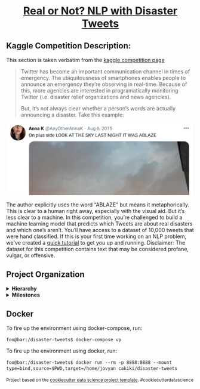<h1 align="center">
<p><a href="https://www.kaggle.com/c/nlp-getting-started">Real or Not? NLP with Disaster Tweets</a></p>
</h1>

## Kaggle Competition Description:
This section is taken verbatim from the [kaggle competition page](https://www.kaggle.com/c/nlp-getting-started)

>Twitter has become an important communication channel in times of emergency.
>The ubiquitousness of smartphones enables people to announce an emergency they’re observing in real-time. Because of this, more agencies are interested in programatically monitoring Twitter (i.e. disaster relief organizations and news agencies).
>
>But, it’s not always clear whether a person’s words are actually announcing a disaster. Take this example:

![](reports/figures/ablaze.png)


The author explicitly uses the word “ABLAZE” but means it metaphorically. This is clear to a human right away, especially with the visual aid. But it’s less clear to a machine.
In this competition, you’re challenged to build a machine learning model that predicts which Tweets are about real disasters and which one’s aren’t. You’ll have access to a dataset of 10,000 tweets that were hand classified. If this is your first time working on an NLP problem, we've created a <a href="https://www.kaggle.com/philculliton/nlp-getting-started-tutorial">quick tutorial</a> to get you up and running.
Disclaimer: The dataset for this competition contains text that may be considered profane, vulgar, or offensive.</p></div>


## Project Organization
<details>
<summary><b>Hierarchy</b>
</summary>
<p>

```

    ├── LICENSE
    ├── dockerfiles        <- Folder that contains all project images, both GPU and vanilla
    ├── docker-compose.yml <- docker-compose file that runs the vanilla image (deprecated by the makefile, but kept for compatibility issues) 
    ├── Makefile           <- Makefile with commands to build and run the various docker images
    ├── README.md          <- You're looking at me
    ├── data
    │   ├── external       <- Third-party data
    │   ├── features       <- Generated features and representations.
    |   └── processed      <- Generated artifacts.
    │   
    │
    ├── docs               <- A default Sphinx project; see sphinx-doc.org for details
    │
    ├── models             <- Trained and serialized models and model predictions in CSV format
    │
    ├── notebooks          <- Jupyter notebooks
    │                         
    │                         
    │
    ├── references         <- Data dictionaries, manuals, and all other explanatory materials
    │
    ├── reports            <- Generated analysis as HTML, PDF, LaTeX, etc.
    │   └── figures        <- Generated graphics and figures to be used in reporting
    │
    |
    │                         
    │
    |
    └── src                <- Source code and util functions used in the notebooks
        ├── __init__.py    <- Makes src a Python module
        │
        └── evaluation.py  <- Evaluates an sklearn(-compatible) model on the Kaggle training set and generates a submission file

```
</p>
</details>

<details>
<summary><b>Milestones</b>
</summary>
<p>

1. MS: Agree on core technologies & frameworks
    * **Description:**
        - Programming: Python3, scikit-learn, sphinx
        - Infrastructure: github, docker, notebooks
        - orga: discord, BBB
    * **Tasks:**
        - [x] Supervisor Kick-Off: everyone
        - [x] Discord server setup: everyone
        - [x] Repo setup: Chris
        - [x] Project plan: Julian + Karl
    * **Deliverables:** Project Plan, repository
    * **Due:** 23.11.2020

2. MS: Implement evaluation pipeline:
    * **Description:**
        - Shared evaluation pipeline: (1) read data -> (2) feed to model -> (3) generate score, plots + submission file
        - Idea: Once pipeline stands, everyone plays with models in step (2)
    * **Tasks:**
        - [ ] Implement data assembly: ? (pending)
        - [ ] Implement K-Fold Cross-Validation (k=?) as test splits: ? (pending)
        - [ ] Generate result graphs and scores: ? (pending)
        - [ ] Generate submission file: ? (pending)
    * **Deliverables:** Shared Evaluation Pipeline
    * **Due:** ?
3. MS: First Model Iteration:
    * **Description:**
        - Baseline model: Integrate simple model from tutorial (https://www.kaggle.com/philculliton/nlp-getting-started-tutorial)
        - Everyone plays with models in step (2)
    * **Tasks:**
        - [ ] Implement model from tutorial: ? (pending)
        - [ ] Implement own features & models: everyone (pending; fill in approach from each one)
    * **Deliverables:** Model dumps and their evaluation results
    * **Due:** ?
4. MS: Second Model Iteration:
    * **Description:**
        - Sync: Share insights & features from first iteration in group and with supervisor
        - Everyone attempts to improve their models from insights & features
    * **Tasks:**
        - [x] Sync Meeting (with supervisor?): everyone (pending)
        - [ ] Improve own features & models: everyone (pending)
    * **Deliverables:** Model dumps and their evaluation results
    * **Due:** ?
5. MS: Final Presentation
    * **Tasks:**
        - [ ] Intro slides: ? (pending)
        - [ ] Leaderboard stats slide: ? (pending)
        - [ ] Our result slides: everyone (pending)
    * **Deliverables:** Presentation Slides
    * **Due:** ? (end of january)
6. MS: Final Report
    * **Tasks:**
        - [ ] Abstract: ? (pending)
        - [ ] Intro: ? (pending)
        - [ ] Related Work: ? (pending)
        - [ ] Methods: ? (pending)
        - [ ] Result: ? (pending)
        - [ ] Discussion: ? (pending)
    * **Deliverables:** Report Document
    * **Due:** ? (end of february)
</p>
</details>

## Docker
To fire up the environment using docker-compose, run:
```console
foo@bar:/disaster-tweets$ docker-compose up
```
To fire up the environment using docker, run:
```console
foo@bar:/disaster-tweets$ docker run --rm -p 8888:8888 --mount type=bind,source=$PWD,target=/home/jovyan cakiki/disaster-tweets
```



<p><small>Project based on the <a target="_blank" href="https://drivendata.github.io/cookiecutter-data-science/">cookiecutter data science project template</a>. #cookiecutterdatascience</small></p>
